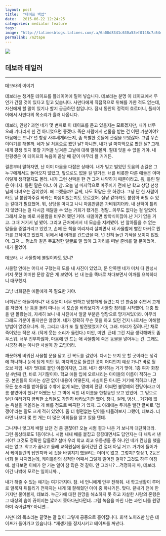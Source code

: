```yaml
---
layout: post
title:  "테이프 백업"
date:   2015-06-22 12:24:25
categories: mediator feature
tags: 
image: "http://latimesblogs.latimes.com/.a/6a00d8341c630a53ef0148c7a54c45970c-pi"
permalink: /n2tape
---
```


![](https://pbs.twimg.com/media/CJARa4pUYAI1kAl.png) 
## 데보라 테일러
---
데보라의 이야기

데보라는 챙겨둔 테이프를 플레이어에 밀어 넣습니다. 데보라는 분명 이 테이프에서 무언가 건질 것이 있다고 믿고 있습니다. 사만다에게 직접적으로 위해를 가한 적도 없는데, 자신에게 할 말이 있기나 할지 궁금하던 참입니다. 잠시 동안의 정적이 흐르더니, 플레이어에서 사만다의 목소리가 흘러 나옵니다.

데보라, 안녕? 과연 네가 몇 번째로 이 테이프를 듣고 있을지는 모르겠지만, 내가 너무 오래 기다리게 한 건 아니었으면 좋겠다. 죽은 사람에게 선물을 받는 건 어떤 기분이야? 마음에는 드니? 넌 항상 사후세계라든지, 좀 특별한 것들에 관심을 보였잖아. 그럼 무슨 이야기를 해볼까. 네가 날 처음으로 봤던 날? 아니면, 내가 널 마지막으로 봤던 날? 그래. 내게 평생 잊지 못할 기억을 남겨준 그날에 대해 말해볼까. 절대 잊을 수 없을 거야. 내 한평생은 이 테이프의 녹음이 끝날 때 같이 마무리 될 거거든. 

결론부터 말하자면, 난 이미 마음을 다잡은 상태야. 내가 빌고 빌었던 도움의 손길은 그 누구에게서도 돌아오지 않았고, 앞으로도 없을 걸 알거든. 너를 비롯한 다른 애들은 아마 이렇게 생각할지도 몰라. 내가 그런 선택을 한 건 그저 나약하기 때문이라고. 음, 틀린 말은 아니지. 틀린 말은 아냐. 아 참. 오늘 널 마지막으로 마주치기 전에 난 학교 상담 선생님께 다녀오는 길이었어. 왜 그랬을까? 글쎄, 나도 확답은 못 하겠다. 그냥 단 한 사람이라도 날 붙잡아주길 바라는 마음이었는지도 모르겠어. 실낱 같더라도 붙잡아 버틸 수 있는 갈대가 필요했어. 뭐, 상담을 마치고 나니 마음만큼은 가벼워지더라. 내 선택이 틀리지 않았다는 걸 다시금 깨달을 수 있는 기회가 됐거든. 정말…아무도 없다는 걸 알았어. 그래서 오늘 바로 사물함을 비우려 했던 거야. 내일이면 방학식이잖아.난 거기 없을 거고. 그때 거기서 널 봤어. 그리고 근처에서서 네 모습을 지켜봤어. 넌 알아들을 수 없는 말들을 중얼거리고 있었고, 손에 든 책을 이리저리 살피면서 내 사물함에 빨간 마커로 뭔가를 끄적이고 있었지. 뒤에서 네 어깨를 건드렸을 때, 넌 전혀 놀란 기색을 보이지 않았어. 그저 … 평소와 같은 무표정한 얼굴로 말 없이 그 자리를 떠날 준비를 할 뿐이었어. 내가 물었어. 

데보라. 내 사물함에 볼일이라도 있니?

사물함 안에는 어디서 구했는지 모를 내 사진이 있었고, 문 안쪽엔 네가 미처 다 완성시키지 못한 어떠한 문양 같은 게 보였어. 넌 내 눈을 똑바로 쳐다보면서 어깨를 으쓱하더니 대꾸했지.

그냥 너희같은 애들에게 꼭 필요한 거야.

너희같은 애들이라니? 내 질문이 너무 뻔하고 멍청하게 들렸는지 넌 한숨을 쉬면서 고개를 저었어. 난 등을 돌려 떠나는 네 모습을 바라보다가 사물함 정리를 시작했어. 대충 봤을 땐 몰랐는데, 자세히 보니 내 사진에서 얼굴 부분은 엉망으로 망가져있더라. 아무리 그래도 기분이 좋지만은 않았어. 네가 정확히 무슨 짓을 하고 있던 건지 나로서는 이해할 방법이 없었으니까. 아, 그리고 내가 또 뭘 발견했었지? 아, 그래. 머리가 잘려나간 채로 죽어있는 작은 새. (작게 웃는 소리가 들린다.) 미안, 미안. 근데 그건 지금 생각해봐도 좀 우스워. 너무 진부하잖아, 마음에 안 드는 애 사물함에 죽은 동물을 넣어두는 건. 그래도 시궁창 쥐는 아니란 사실이 참 고맙더라. 

깨끗하게 비워진 사물함 문을 닫고 긴 복도를 걸었어. 다시는 보지 못 할 곳이라는 생각에 하나하나 눈에 담게 되던 걸. 마지막으로 들렀던 곳이 어디인지 예상 가니? 바로 월 오브 페임. 내가 멋대로 붙인 이름이지만, 그래. 네가 생각하는 거기 맞아. 1층 여자 화장실 4번째 칸, 바로 거기말이야. 학교 애들 입에 오르내리는 아이들의 이름이 적히는 그곳. 본인들의 의사는 상관 없이 내용이 어떻든지, 사실이든 아니든 거기에 적히고 나면 모든 눈초리를 받아들일 수밖에 없게 되는, 명예의 전당. 어쩌면 불명예의 전당이라고 이름 붙였어야 했나? 어쨌든 난 그 벽에 적힌 내 이름을 한참동안 보고 있었어. 그 밑으로 달린 여러가지 끔찍한 소리들도 가만히 바라보기만 했어. 창녀, 걸레, 병신… 거기에 없는 욕설을 떠올리는 게 빠를 정도로 빼곡한 거 있지. 그 아래에는 두꺼운 빨간 글씨로 '겁쟁이'라는 말도 크게 적혀 있었어. 좀 더 형편없는 단어를 떠올려보지 그랬어, 데보라. 너라면 나보다 몇 천 개는 더 많은 어휘들을 알고 있을 텐데. 

그나저나 엊그제 배탈 났던 건 좀 괜찮아? 오늘 시험 결과 나온 거 보니까 대단하더라. 그런 몸상태로도 1등이라니. 시험 내내 배를 붙잡고 끙끙대면서도 답안지는 다 채워서 낸 거야? 그것도 정확한 답들로? 설마 우리 학교 최고 우등생들 중 하나인 네가 컨닝을 했을리는 없고. 학교가 끝나고 몰래 교직원실에 들어갔던 건 절대 아닐 거고. 거기에 들어가서 케이틀린의 답안지와 네 것을 바꿔치기 했을리는 더더욱 없고. 그렇지? 항상 1, 2등은 너희 둘 차지였는데, 케이틀린의 성적만 어째서 그렇게 떨어진 걸까? 그것도 하루 아침에. 살다보면 이해가 안 가는 일이 참 많은 것 같아. 안 그러니? …걱정하지 마, 데보라. 이건 나밖에 모르는 일이니까. , 

내가 해줄 수 있는 얘기는 여기까지야. 참. 네 언니에게 안부 전해줘. 내 학교생활이 루머로 얼룩져 뒤틀리기 전까지는 내게 꽤 잘해줬던 아이 중 하나거든. 맞다. 끝내기 전에 한 가지만 물어볼게, 데보라. 누군가에 대한 원망을 해소하지 못 하고 자살한 사람의 혼령은 그 대상의 숨이 끊어지는 날까지 쫓아다닌다던데. 그럼 녹음을 마친 나는 과연 너를 원망하며 죽어갈까? 아니면…

사만다의 목소리는 끝맺는 말 없이 그렇게 공중으로 흩어집니다. 회색 노이즈만 남은 테이프가 돌아가고 있습니다. 
*재생기를 정지시키고 테이프를 꺼낸다.


---
